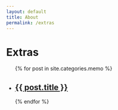 ```yaml
---
layout: default
title: About
permalink: /extras
---
```

# Extras

<ul class="post-list extras-ul">
  {% for post in site.categories.memo %}
    <li class="extras-li">
      <h2>
        <a class="post-link" href="{{ post.url | prepend: site.baseurl }}">{{ post.title }}</a>
      </h2>
    </li>
  {% endfor %}
</ul>
